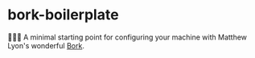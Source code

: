 bork-boilerplate
================

👩‍🍳🚂 A minimal starting point for configuring your machine with Matthew Lyon's wonderful [Bork].


[Bork]: https://github.com/mattly/bork